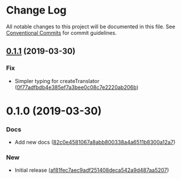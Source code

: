 # Change Log

All notable changes to this project will be documented in this file.
See [Conventional Commits](https://conventionalcommits.org) for commit guidelines.

## [0.1.1](https://github.com/jeanfortheweb/translata/compare/@translata/core@0.1.0...@translata/core@0.1.1) (2019-03-30)


### Fix

* Simpler typing for createTranslator ([0f77adfbdb4e385ef7a3bee0c08c7e2220ab206b](https://github.com/jeanfortheweb/translata/commit/0f77adfbdb4e385ef7a3bee0c08c7e2220ab206b))





# 0.1.0 (2019-03-30)


### Docs

* Add new docs ([82c0e4581067a8abb800338a4a6511b8300a12a7](https://github.com/jeanfortheweb/translata/commit/82c0e4581067a8abb800338a4a6511b8300a12a7))

### New

* Initial release ([af81fec7aec9adf251408deca542a9d487aa5207](https://github.com/jeanfortheweb/translata/commit/af81fec7aec9adf251408deca542a9d487aa5207))
